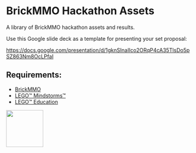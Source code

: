 # BrickMMO Hackathon Assets

A library of BrickMMO hackathon assets and results. 

Use this Google slide deck as a template for presenting your set proposal:

https://docs.google.com/presentation/d/1gknSInaIIco2ORqP4cA35TlsDo5pSZ863Nm8OcLPfaI

## Requirements:

* [BrickMMO]([https](https://brickmmo.com/))
* [LEGO™ Mindstorms™](https://www.lego.com/en-ca/categories/coding-for-kids)
* [LEGO™ Education](https://education.lego.com/en-us/)

<a href="https://codeadam.ca">
<img src="https://codeadam.ca/images/code-block.png" width="100">
</a>
